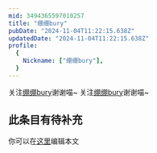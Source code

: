 ```yaml
---
mid: 3494365597010257
title: "绷绷bury"
pubDate: "2024-11-04T11:22:15.638Z"
updatedDate: "2024-11-04T11:22:15.638Z"
profile:
  {
    Nickname: ["绷绷bury"],
  }
---
```


关注[绷绷bury](https://space.bilibili.com/3494365597010257)谢谢喵~ 关注[绷绷bury](https://space.bilibili.com/3494365597010257)谢谢喵~

## 此条目有待补充
你可以在[这里](https://github.com/Yuhanawa/VTuber.ICU/edit/master/src/content/v/绷绷bury/index.md)编辑本文
